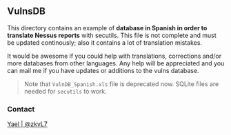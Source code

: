 ## VulnsDB
This directory contains an example of **database in Spanish in order to translate Nessus reports** with secutils. This file is not complete and must be updated continously; also it contains a lot of translation mistakes.

It would be awesome if you could help with translations, corrections and/or more databases from other languages. Any help will be appreciated and you can mail me if you have updates or additions to the vulns database.

> Note that `VulnDB_Spanish.xls` file is deprecated now. SQLite files are needed for `secutils` to work.

### Contact
[Yael | @zkvL7](mailto:zkvl@huitzek.mx)
